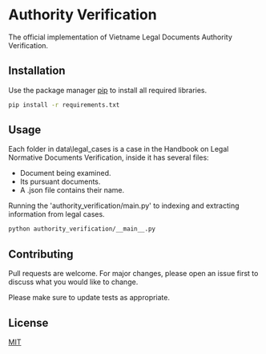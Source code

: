 # Authority Verification

The official implementation of Vietname Legal Documents Authority Verification.

## Installation

Use the package manager [pip](https://pip.pypa.io/en/stable/) to install all required libraries.

```bash
pip install -r requirements.txt
```

## Usage

Each folder in data\legal_cases is a case in the Handbook on Legal Normative Documents Verification, inside it has several files:
- Document being examined.
- Its pursuant documents.
- A .json file contains their name.

Running the 'authority_verification/main.py' to  indexing and extracting information from legal cases.
```cmd
python authority_verification/__main__.py
```

## Contributing

Pull requests are welcome. For major changes, please open an issue first
to discuss what you would like to change.

Please make sure to update tests as appropriate.

## License

[MIT](https://choosealicense.com/licenses/mit/)